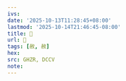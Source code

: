 ```yaml
---
ivs:
date: '2025-10-13T11:28:45+08:00'
lastmod: '2025-10-14T21:46:45-08:00'
title: 󰞣
url: 󰞣
tags: [赦, 赦]
hex: 
src: GHZR, DCCV
note:
---
```


